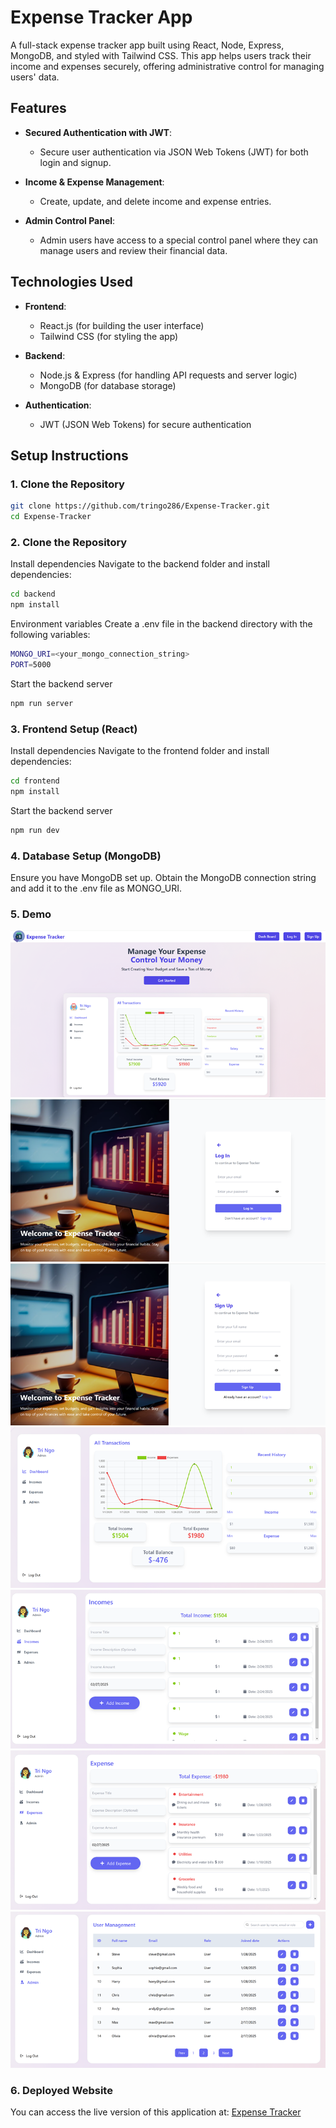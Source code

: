 # Expense Tracker App

A full-stack expense tracker app built using React, Node, Express, MongoDB, and styled with Tailwind CSS. This app helps users track their income and expenses securely, offering administrative control for managing users' data.

## Features

- **Secured Authentication with JWT**: 
  - Secure user authentication via JSON Web Tokens (JWT) for both login and signup.
  
- **Income & Expense Management**:
  - Create, update, and delete income and expense entries.
  
- **Admin Control Panel**:
  - Admin users have access to a special control panel where they can manage users and review their financial data.

## Technologies Used

- **Frontend**:
  - React.js (for building the user interface)
  - Tailwind CSS (for styling the app)

- **Backend**:
  - Node.js & Express (for handling API requests and server logic)
  - MongoDB (for database storage)

- **Authentication**:
  - JWT (JSON Web Tokens) for secure authentication

## Setup Instructions

### 1. Clone the Repository

```bash
git clone https://github.com/tringo286/Expense-Tracker.git
cd Expense-Tracker
```

### 2. Clone the Repository

Install dependencies
Navigate to the backend folder and install dependencies:

```bash
cd backend
npm install
```

Environment variables
Create a .env file in the backend directory with the following variables:

```bash
MONGO_URI=<your_mongo_connection_string>
PORT=5000
```

Start the backend server

```bash
npm run server
```

### 3. Frontend Setup (React)

Install dependencies
Navigate to the frontend folder and install dependencies:

```bash
cd frontend
npm install
```

Start the backend server

```bash
npm run dev
```

### 4. Database Setup (MongoDB)
Ensure you have MongoDB set up. Obtain the MongoDB connection string and add it to the .env file as MONGO_URI.

### 5. Demo

![Landing page](./images/landingPage.png)
![Login](./images/loginPage.png)
![Signup](./images/signupPage.png)
![Dashboard](./images/dashboard.png)
![Income page](./images/incomePage.png)
![Expense page](./images/expensePage.png)
![Admind page](./images/adminPage.png)

### 6. Deployed Website
You can access the live version of this application at: [Expense Tracker](https://spendings-tracker-app.netlify.app)